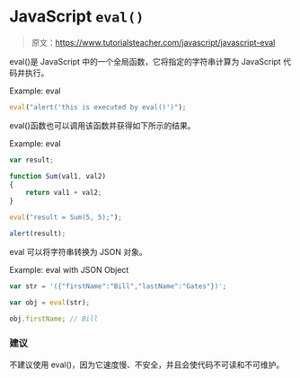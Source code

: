 # JavaScript `eval()`

> 原文：<https://www.tutorialsteacher.com/javascript/javascript-eval>

eval()是 JavaScript 中的一个全局函数，它将指定的字符串计算为 JavaScript 代码并执行。

Example: eval

```js
eval("alert('this is executed by eval()')"); 
```

eval()函数也可以调用该函数并获得如下所示的结果。

Example: eval

```js
var result;

function Sum(val1, val2)
{
    return val1 + val2;
}

eval("result = Sum(5, 5);");

alert(result); 
```

eval 可以将字符串转换为 JSON 对象。

Example: eval with JSON Object

```js
var str = '({"firstName":"Bill","lastName":"Gates"})';

var obj = eval(str);

obj.firstName; // Bill 
```

### 建议

不建议使用 eval()，因为它速度慢、不安全，并且会使代码不可读和不可维护。